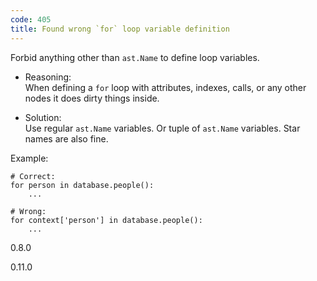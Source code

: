 ```yaml
---
code: 405
title: Found wrong `for` loop variable definition
---
```


Forbid anything other than `ast.Name` to define loop variables.

  - Reasoning:  
    When defining a `for` loop with attributes, indexes, calls, or any
    other nodes it does dirty things inside.

  - Solution:  
    Use regular `ast.Name` variables. Or tuple of `ast.Name` variables.
    Star names are also fine.

Example:

    # Correct:
    for person in database.people():
        ...
    
    # Wrong:
    for context['person'] in database.people():
        ...

<div class="versionadded">

0.8.0

</div>

<div class="versionchanged">

0.11.0

</div>